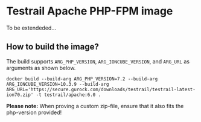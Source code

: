 # Testrail Apache PHP-FPM image

To be extendeded...

## How to build the image?

The build supports `ARG_PHP_VERSION`, `ARG_IONCUBE_VERSION`, and `ARG_URL` as arguments as shown below.

```
docker build --build-arg ARG_PHP_VERSION=7.2 --build-arg ARG_IONCUBE_VERSION=10.3.9 --build-arg ARG_URL='https://secure.gurock.com/downloads/testrail/testrail-latest-ion70.zip' -t testrail/apache:6.0 .
```

__Please note:__ When proving a custom zip-file, ensure that it also fits the php-version provided!